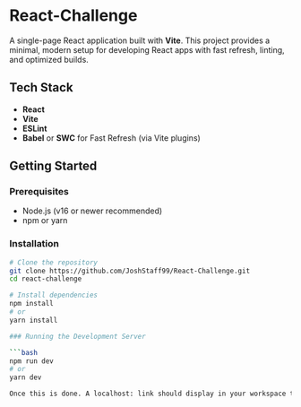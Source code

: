 # React-Challenge

A single-page React application built with **Vite**. This project provides a minimal, modern setup for developing React apps with fast refresh, linting, and optimized builds.

## Tech Stack

- **React**
- **Vite**
- **ESLint**
- **Babel** or **SWC** for Fast Refresh (via Vite plugins)

## Getting Started

### Prerequisites

- Node.js (v16 or newer recommended)
- npm or yarn

### Installation

```bash
# Clone the repository
git clone https://github.com/JoshStaff99/React-Challenge.git
cd react-challenge

# Install dependencies
npm install
# or
yarn install

### Running the Development Server

```bash
npm run dev
# or
yarn dev

Once this is done. A localhost: link should display in your workspace terminal. Click the link to then view the live project.